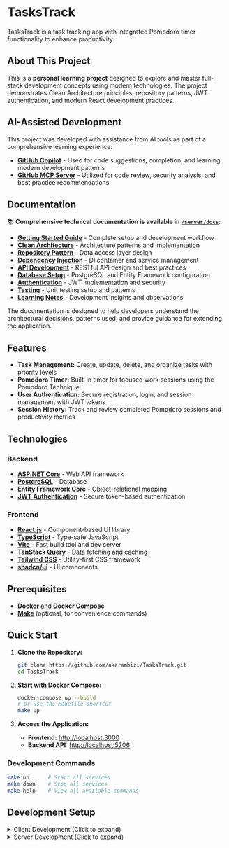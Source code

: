 # TasksTrack

TasksTrack is a task tracking app with integrated Pomodoro timer functionality to enhance productivity.

## About This Project

This is a **personal learning project** designed to explore and master full-stack development concepts using modern technologies. The project demonstrates Clean Architecture principles, repository patterns, JWT authentication, and modern React development practices.

## AI-Assisted Development

This project was developed with assistance from AI tools as part of a comprehensive learning experience:

- **[GitHub Copilot](https://github.com/features/copilot)** - Used for code suggestions, completion, and learning modern development patterns
- **[GitHub MCP Server](https://github.com/modelcontextprotocol/servers)** - Utilized for code review, security analysis, and best practice recommendations

## Documentation

📚 **Comprehensive technical documentation is available in [`/server/docs`](./server/docs):**

- **[Getting Started Guide](./server/docs/getting-started.md)** - Complete setup and development workflow
- **[Clean Architecture](./server/docs/clean-architecture.md)** - Architecture patterns and implementation
- **[Repository Pattern](./server/docs/repository-pattern.md)** - Data access layer design
- **[Dependency Injection](./server/docs/dependency-injection.md)** - DI container and service management
- **[API Development](./server/docs/api-development.md)** - RESTful API design and best practices
- **[Database Setup](./server/docs/db-setup.md)** - PostgreSQL and Entity Framework configuration
- **[Authentication](./server/docs/authentication.md)** - JWT implementation and security
- **[Testing](./server/docs/unit-tests.md)** - Unit testing setup and patterns
- **[Learning Notes](./server/docs/learning-notes.md)** - Development insights and observations

The documentation is designed to help developers understand the architectural decisions, patterns used, and provide guidance for extending the application.

## Features

- **Task Management:** Create, update, delete, and organize tasks with priority levels
- **Pomodoro Timer:** Built-in timer for focused work sessions using the Pomodoro Technique
- **User Authentication:** Secure registration, login, and session management with JWT tokens
- **Session History:** Track and review completed Pomodoro sessions and productivity metrics

## Technologies

### Backend

- **[ASP.NET Core](https://dotnet.microsoft.com/apps/aspnet)** - Web API framework
- **[PostgreSQL](https://www.postgresql.org/)** - Database
- **[Entity Framework Core](https://docs.microsoft.com/en-us/ef/core/)** - Object-relational mapping
- **[JWT Authentication](https://jwt.io/)** - Secure token-based authentication

### Frontend

- **[React.js](https://reactjs.org/)** - Component-based UI library
- **[TypeScript](https://www.typescriptlang.org/)** - Type-safe JavaScript
- **[Vite](https://vitejs.dev/)** - Fast build tool and dev server
- **[TanStack Query](https://tanstack.com/query)** - Data fetching and caching
- **[Tailwind CSS](https://tailwindcss.com/)** - Utility-first CSS framework
- **[shadcn/ui](https://ui.shadcn.com/)** - UI components

## Prerequisites

- **[Docker](https://www.docker.com/get-started)** and **[Docker Compose](https://docs.docker.com/compose/)**
- **[Make](https://www.gnu.org/software/make/)** (optional, for convenience commands)

## Quick Start

1. **Clone the Repository:**

   ```bash
   git clone https://github.com/akarambizi/TasksTrack.git
   cd TasksTrack
   ```

2. **Start with Docker Compose:**

   ```bash
   docker-compose up --build
   # Or use the Makefile shortcut
   make up
   ```

3. **Access the Application:**

   - **Frontend:** <http://localhost:3000>
   - **Backend API:** <http://localhost:5206>

### Development Commands

```bash
make up      # Start all services
make down    # Stop all services
make help    # View all available commands
```

## Development Setup

<details>
<summary>Client Development (Click to expand)</summary>

```bash
cd client
yarn install

# With Mock Server (UI development)
yarn dev:mock

# Access: http://localhost:3000
# Mock API: http://localhost:4200
# Test credentials: test@example.com / Password!123
```

</details>

<details>
<summary>Server Development (Click to expand)</summary>

```bash
cd server

# Build and run
make build
make run

# Access: http://localhost:5206
# API Documentation (Swagger): http://localhost:5206/swagger
```

</details>
